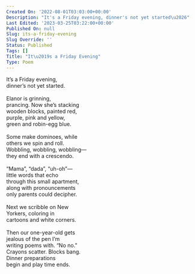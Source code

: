 ```yaml
---
Created On: '2022-08-01T03:03:00+00:00'
Description: "It's a Friday evening, dinner's not yet started\u2026"
Last Edited: '2023-03-25T03:22:00+00:00'
Published On: null
Slug: its-a-friday-evening
Slug Override: ''
Status: Published
Tags: []
Title: "It\u2019s a Friday Evening"
Type: Poem
---
```

<p>It’s a Friday evening,<br />
dinner’s not yet started.<br />
<br />
Elanor is grinning,<br />
prancing. Now she’s stacking<br />
wooden blocks, painted red,<br />
purple, pink and yellow,<br />
green and robin-egg blue.<br />
<br />
Some make dominoes, while<br />
others we spin and roll.<br />
Wobbling, wobbling, wobbling—<br />
they end with a crescendo.<br />
<br />
“Mama”, “dada”, “uh-oh”—<br />
little words that echo<br />
through this small apartment,<br />
along with pronouncements<br />
only parents could decipher.<br />
<br />
Next we scribble on New<br />
Yorkers, coloring in<br />
cartoons and white corners.<br />
<br />
Then our one-year-old gets<br />
jealous of the pen I’m<br />
writing poems with. “No no.”<br />
Crayons scatter. Blocks bang.<br />
Dinner preparations<br />
begin and play time ends.</p>
